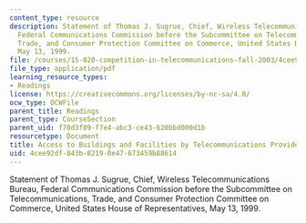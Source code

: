 ```yaml
---
content_type: resource
description: Statement of Thomas J. Sugrue, Chief, Wireless Telecommunications Bureau,
  Federal Communications Commission before the Subcommittee on Telecommunications,
  Trade, and Consumer Protection Committee on Commerce, United States House of Representatives,
  May 13, 1999.
file: /courses/15-020-competition-in-telecommunications-fall-2003/4cee92df843b82190e47673459b88614_fcc_sugrue_statement.pdf
file_type: application/pdf
learning_resource_types:
- Readings
license: https://creativecommons.org/licenses/by-nc-sa/4.0/
ocw_type: OCWFile
parent_title: Readings
parent_type: CourseSection
parent_uid: f70d3f89-f7e4-abc3-ce43-620bbd000d1b
resourcetype: Document
title: Access to Buildings and Facilities by Telecommunications Providers
uid: 4cee92df-843b-8219-0e47-673459b88614
---
```

Statement of Thomas J. Sugrue, Chief, Wireless Telecommunications Bureau, Federal Communications Commission before the Subcommittee on Telecommunications, Trade, and Consumer Protection Committee on Commerce, United States House of Representatives, May 13, 1999.